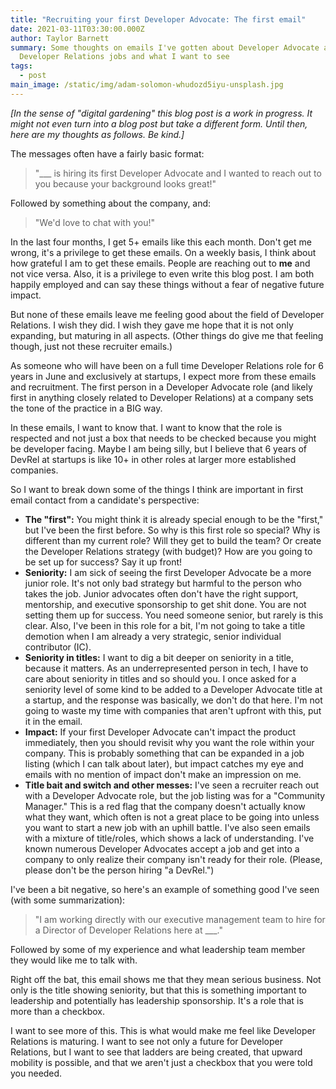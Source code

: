 ```yaml
---
title: "Recruiting your first Developer Advocate: The first email"
date: 2021-03-11T03:30:00.000Z
author: Taylor Barnett
summary: Some thoughts on emails I've gotten about Developer Advocate and
  Developer Relations jobs and what I want to see
tags:
  - post
main_image: /static/img/adam-solomon-whudozd5iyu-unsplash.jpg
---
```

_[In the sense of "digital gardening" this blog post is a work in progress. It might not even turn into a blog post but take a different form. Until then, here are my thoughts as follows. Be kind.]_

The messages often have a fairly basic format: 

> "___ is hiring its first Developer Advocate and I wanted to reach out to you because your background looks great!"

Followed by something about the company, and:

> "We'd love to chat with you!" 

In the last four months, I get 5+ emails like this each month. Don't get me wrong, it's a privilege to get these emails. On a weekly basis, I think about how grateful I am to get these emails. People are reaching out to **me** and not vice versa. Also, it is a privilege to even write this blog post. I am both happily employed and can say these things without a fear of negative future impact. 

But none of these emails leave me feeling good about the field of Developer Relations. I wish they did. I wish they gave me hope that it is not only expanding, but maturing in all aspects. (Other things do give me that feeling though, just not these recruiter emails.) 

As someone who will have been on a full time Developer Relations role for 6 years in June and exclusively at startups, I expect more from these emails and recruitment. The first person in a Developer Advocate role (and likely first in anything closely related to Developer Relations) at a company sets the tone of the practice in a BIG way. 

In these emails, I want to know that. I want to know that the role is respected and not just a box that needs to be checked because you might be developer facing. Maybe I am being silly, but I believe that 6 years of DevRel at startups is like 10+ in other roles at larger more established companies. 

So I want to break down some of the things I think are important in first email contact from a candidate's perspective:

- **The "first":** You might think it is already special enough to be the "first," but I've been the first before. So why is this first role so special? Why is different than my current role? Will they get to build the team? Or create the Developer Relations strategy (with budget)? How are you going to be set up for success? Say it up front!
- **Seniority:** I am sick of seeing the first Developer Advocate be a more junior role. It's not only bad strategy but harmful to the person who takes the job. Junior advocates often don't have the right support, mentorship, and executive sponsorship to get shit done. You are not setting them up for success. You need someone senior, but rarely is this clear. Also, I've been in this role for a bit, I'm not going to take a title demotion when I am already a very strategic, senior individual contributor (IC).
- **Seniority in titles:** I want to dig a bit deeper on seniority in a title, because it matters. As an underrepresented person in tech, I have to care about seniority in titles and so should you. I once asked for a seniority level of some kind to be added to a Developer Advocate title at a startup, and the response was basically, we don't do that here. I'm not going to waste my time with companies that aren't upfront with this, put it in the email.
- **Impact:** If your first Developer Advocate can't impact the product immediately, then you should revisit why you want the role within your company. This is probably something that can be expanded in a job listing (which I can talk about later), but impact catches my eye and emails with no mention of impact don't make an impression on me.
- **Title bait and switch and other messes:** I've seen a recruiter reach out with a Developer Advocate role, but the job listing was for a "Community Manager." This is a red flag that the company doesn't actually know what they want, which often is not a great place to be going into unless you want to start a new job with an uphill battle. I've also seen emails with a mixture of title/roles, which shows a lack of understanding. I've known numerous Developer Advocates accept a job and get into a company to only realize their company isn't ready for their role. (Please, please don't be the person hiring "a DevRel.")

I've been a bit negative, so here's an example of something good I've seen (with some summarization):
> "I am working directly with our executive management team to hire for a Director of Developer Relations here at ___." 

Followed by some of my experience and what leadership team member they would like me to talk with. 

Right off the bat, this email shows me that they mean serious business. Not only is the title showing seniority, but that this is something important to leadership and potentially has leadership sponsorship. It's a role that is more than a checkbox. 

I want to see more of this. This is what would make me feel like Developer Relations is maturing. I want to see not only a future for Developer Relations, but I want to see that ladders are being created, that upward mobility is possible, and that we aren't just a checkbox that you were told you needed. 
